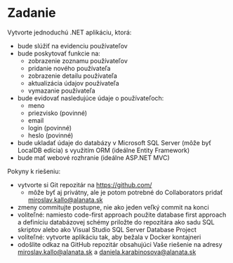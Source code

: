 # Zadanie

Vytvorte jednoduchú .NET aplikáciu, ktorá:
* bude slúžiť na evidenciu používateľov
* bude poskytovať funkcie na:
  * zobrazenie zoznamu používateľov
  * pridanie nového používateľa
  * zobrazenie detailu používateľa
  * aktualizácia údajov používateľa
  * vymazanie používateľa
* bude evidovať nasledujúce údaje o používateľoch:
  * meno
  * priezvisko (povinné)
  * email
  * login (povinné)
  * heslo (povinné)
* bude ukladať údaje do databázy v Microsoft SQL Server (môže byť LocalDB edícia) s využitím ORM (ideálne Entity Framework)
* bude mať webové rozhranie (ideálne ASP.NET MVC)

Pokyny k riešeniu:
* vytvorte si Git repozitár na https://github.com/
  * môže byť aj privátny, ale je potom potrebné do Collaborators pridať miroslav.kallo@alanata.sk
* zmeny commitujte postupne, nie ako jeden veľký commit na konci
* voliteľné: namiesto code-first approach použite database first approach a definíciu databázovej schémy priložte do repozitára ako sadu SQL skriptov alebo ako Visual Studio SQL Server Database Project
* voliteľné: vytvorte aplikáciu tak, aby bežala v Docker kontajneri
* odošlite odkaz na GitHub repozitár obsahujúci Vaše riešenie na adresy miroslav.kallo@alanata.sk a daniela.karabinosova@alanata.sk
